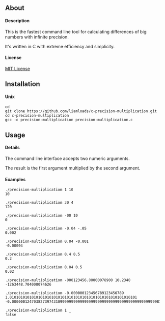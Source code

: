 ## About

#### Description
This is the fastest command line tool for calculating differences of big numbers with infinite precision.

It's written in C with extreme efficiency and simplicity.

#### License
[MIT License](https://github.com/liamloads/c-precision-multiplication/blob/main/LICENSE)

## Installation

#### Unix
``` console
cd
git clone https://github.com/liamloads/c-precision-multiplication.git
cd c-precision-multiplication
gcc -o precision-multiplication precision-multiplication.c
```

## Usage

#### Details

The command line interface accepts two numeric arguments.

The result is the first argument multiplied by the second argument.

#### Examples

``` console
./precision-multiplication 1 10
10

./precision-multiplication 30 4
120

./precision-multiplication -00 10
0

./precision-multiplication -0.04 -.05
0.002

./precision-multiplication 0.04 -0.001
-0.00004

./precision-multiplication 0.4 0.5
0.2

./precision-multiplication 0.04 0.5
0.02

./precision-multiplication -000123456.00000078900 10.2340
-1263448.704008074626

./precision-multiplication -0.000000123456789123456789 1.0101010101010101010101010101010101010101010101010101010101
-0.0000001247038273974310999999999999999999999999999999999999999999998752961726025689

./precision-multiplication 1 _
false
```
